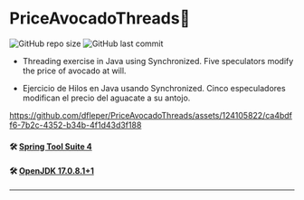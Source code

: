 # PriceAvocadoThreads🧵

![GitHub repo size](https://img.shields.io/github/repo-size/dfleper/PriceAvocadoThreads?logo=github)
![GitHub last commit](https://img.shields.io/github/last-commit/dfleper/PriceAvocadoThreads?color=blue&label=last-commit&logo=github&logoColor=white)

- Threading exercise in Java using Synchronized. 
Five speculators modify the price of avocado at will.

- Ejercicio de Hilos en Java usando Synchronized. 
Cinco especuladores modifican el precio del aguacate a su antojo.

https://github.com/dfleper/PriceAvocadoThreads/assets/124105822/ca4bdff6-7b2c-4352-b34b-4f1d43d3f188

#### 🛠 [Spring Tool Suite 4](https://spring.io/tools)
#### 🛠 [OpenJDK 17.0.8.1+1](https://developer.ibm.com/languages/java/semeru-runtimes/downloads/) 
-----
